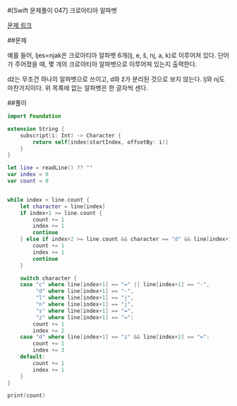 #[Swift 문제풀이 047] 크로아티아 알파벳

[문제 링크](https://www.acmicpc.net/problem/2941)

##문제

예를 들어, ljes=njak은 크로아티아 알파벳 6개(lj, e, š, nj, a, k)로 이루어져 있다. 단어가 주어졌을 때, 몇 개의 크로아티아 알파벳으로 이루어져 있는지 출력한다.

dž는 무조건 하나의 알파벳으로 쓰이고, d와 ž가 분리된 것으로 보지 않는다. lj와 nj도 마찬가지이다. 위 목록에 없는 알파벳은 한 글자씩 센다.

##풀이

```swift 
import Foundation

extension String {
    subscript(i: Int) -> Character {
        return self[index(startIndex, offsetBy: i)]
    }
}

let line = readLine() ?? ""
var index = 0
var count = 0


while index < line.count {
    let character = line[index]
    if index+1 >= line.count {
        count += 1
        index += 1
        continue
    } else if index+2 >= line.count && character == "d" && line[index+1] == "z" {
        count += 1
        index += 1
        continue
    }

    switch character {
    case "c" where line[index+1] == "=" || line[index+1] == "-",
         "d" where line[index+1] == "-",
         "l" where line[index+1] == "j",
         "n" where line[index+1] == "j",
         "s" where line[index+1] == "=",
         "z" where line[index+1] == "=":
        count += 1
        index += 2
    case "d" where line[index+1] == "z" && line[index+2] == "=":
        count += 1
        index += 3
    default:
        count += 1
        index += 1
    }
}

print(count)
```
